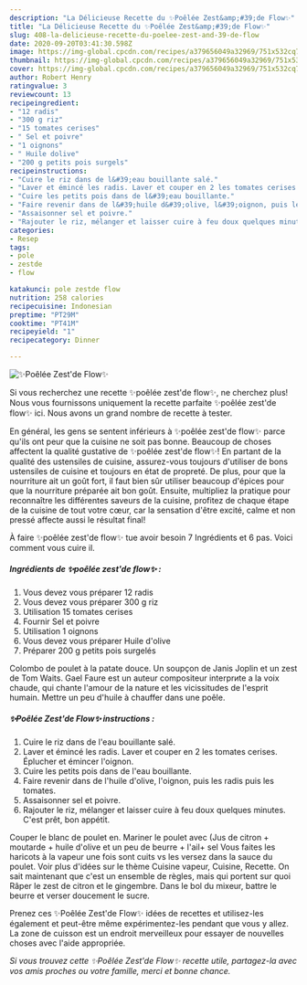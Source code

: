 ```yaml
---
description: "La Délicieuse Recette du ✨Poêlée Zest&amp;#39;de Flow✨"
title: "La Délicieuse Recette du ✨Poêlée Zest&amp;#39;de Flow✨"
slug: 408-la-delicieuse-recette-du-poelee-zest-and-39-de-flow
date: 2020-09-20T03:41:30.598Z
image: https://img-global.cpcdn.com/recipes/a379656049a32969/751x532cq70/✨poelee-zestde-flow✨-photo-principale-de-la-recette.jpg
thumbnail: https://img-global.cpcdn.com/recipes/a379656049a32969/751x532cq70/✨poelee-zestde-flow✨-photo-principale-de-la-recette.jpg
cover: https://img-global.cpcdn.com/recipes/a379656049a32969/751x532cq70/✨poelee-zestde-flow✨-photo-principale-de-la-recette.jpg
author: Robert Henry
ratingvalue: 3
reviewcount: 13
recipeingredient:
- "12 radis"
- "300 g riz"
- "15 tomates cerises"
- " Sel et poivre"
- "1 oignons"
- " Huile dolive"
- "200 g petits pois surgels"
recipeinstructions:
- "Cuire le riz dans de l&#39;eau bouillante salé."
- "Laver et émincé les radis. Laver et couper en 2 les tomates cerises. Éplucher et émincer l&#39;oignon."
- "Cuire les petits pois dans de l&#39;eau bouillante."
- "Faire revenir dans de l&#39;huile d&#39;olive, l&#39;oignon, puis les radis puis les tomates."
- "Assaisonner sel et poivre."
- "Rajouter le riz, mélanger et laisser cuire à feu doux quelques minutes. C&#39;est prêt, bon appétit."
categories:
- Resep
tags:
- pole
- zestde
- flow

katakunci: pole zestde flow 
nutrition: 258 calories
recipecuisine: Indonesian
preptime: "PT29M"
cooktime: "PT41M"
recipeyield: "1"
recipecategory: Dinner

---
```



![✨Poêlée Zest&#39;de Flow✨](https://img-global.cpcdn.com/recipes/a379656049a32969/751x532cq70/✨poelee-zestde-flow✨-photo-principale-de-la-recette.jpg)

Si vous recherchez une recette ✨poêlée zest&#39;de flow✨, ne cherchez plus! Nous vous fournissons uniquement la recette parfaite ✨poêlée zest&#39;de flow✨ ici. Nous avons un grand nombre de recette à tester.

En général, les gens se sentent inférieurs à ✨poêlée zest&#39;de flow✨ parce qu'ils ont peur que la cuisine ne soit pas bonne. Beaucoup de choses affectent la qualité gustative de ✨poêlée zest&#39;de flow✨! En partant de la qualité des ustensiles de cuisine, assurez-vous toujours d'utiliser de bons ustensiles de cuisine et toujours en état de propreté. De plus, pour que la nourriture ait un goût fort, il faut bien sûr utiliser beaucoup d'épices pour que la nourriture préparée ait bon goût. Ensuite, multipliez la pratique pour reconnaître les différentes saveurs de la cuisine, profitez de chaque étape de la cuisine de tout votre cœur, car la sensation d'être excité, calme et non pressé affecte aussi le résultat final!

<!--inarticleads1-->

À faire ✨poêlée zest&#39;de flow✨ tue avoir besoin 7 Ingrédients et 6 pas. Voici comment vous cuire il.

##### Ingrédients de ✨poêlée zest&#39;de flow✨ :

1. Vous devez vous préparer 12 radis
1. Vous devez vous préparer 300 g riz
1. Utilisation 15 tomates cerises
1. Fournir  Sel et poivre
1. Utilisation 1 oignons
1. Vous devez vous préparer  Huile d&#39;olive
1. Préparer 200 g petits pois surgelés


Colombo de poulet à la patate douce. Un soupçon de Janis Joplin et un zest de Tom Waits. Gael Faure est un auteur compositeur interprиte а la voix chaude, qui chante l&#39;amour de la nature et les vicissitudes de l&#39;esprit humain. Mettre un peu d&#39;huile à chauffer dans une poêle. 

<!--inarticleads2-->

##### ✨Poêlée Zest&#39;de Flow✨ instructions :

1. Cuire le riz dans de l&#39;eau bouillante salé.
1. Laver et émincé les radis. Laver et couper en 2 les tomates cerises. Éplucher et émincer l&#39;oignon.
1. Cuire les petits pois dans de l&#39;eau bouillante.
1. Faire revenir dans de l&#39;huile d&#39;olive, l&#39;oignon, puis les radis puis les tomates.
1. Assaisonner sel et poivre.
1. Rajouter le riz, mélanger et laisser cuire à feu doux quelques minutes. C&#39;est prêt, bon appétit.


Couper le blanc de poulet en. Mariner le poulet avec (Jus de citron + moutarde + huile d&#39;olive et un peu de beurre + l&#39;ail+ sel Vous faites les haricots à la vapeur une fois sont cuits vs les versez dans la sauce du poulet. Voir plus d&#39;idées sur le thème Cuisine vapeur, Cuisine, Recette. On sait maintenant que c&#39;est un ensemble de règles, mais qui portent sur quoi Râper le zest de citron et le gingembre. Dans le bol du mixeur, battre le beurre et verser doucement le sucre. 

<!--inarticleads1-->

<p>
Prenez ces ✨Poêlée Zest&#39;de Flow✨ idées de recettes et utilisez-les également et peut-être même expérimentez-les pendant que vous y allez. La zone de cuisson est un endroit merveilleux pour essayer de nouvelles choses avec l'aide appropriée.
</p>

<p>
<i>Si vous trouvez cette ✨Poêlée Zest&#39;de Flow✨ recette utile, partagez-la avec vos amis proches ou votre famille, merci et bonne chance.</i>
</p>
